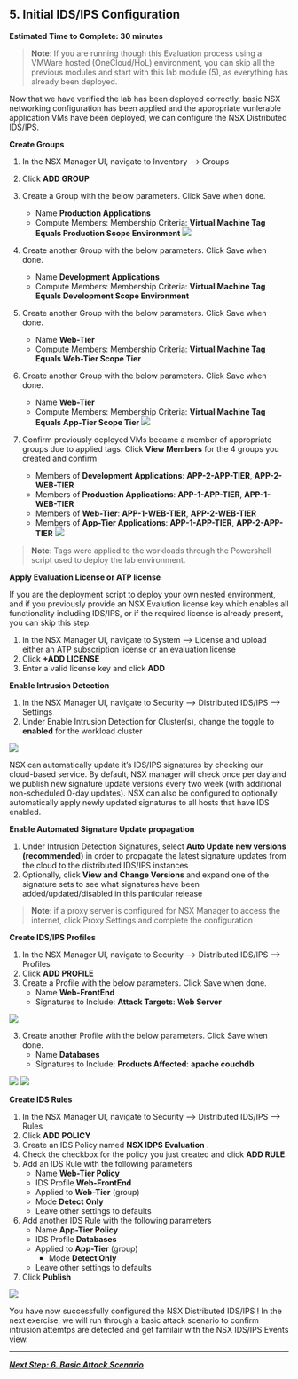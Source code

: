 

## 5. Initial IDS/IPS Configuration
**Estimated Time to Complete: 30 minutes**

> **Note**: If you are running though this Evaluation process using a VMWare hosted (OneCloud/HoL) environment, you can skip all the previous modules and start with this lab module (5), as everything has already been deployed. 

Now that we have verified the lab has been deployed correctly, basic NSX networking configuration has been applied and the appropriate vunlerable application VMs have been deployed, we can configure the NSX Distributed IDS/IPS.

**Create Groups**
1.	In the NSX Manager UI, navigate to Inventory -->  Groups 
2. Click **ADD GROUP**
3.	Create a Group with the below parameters. Click Save when done.
    * Name **Production Applications**
    * Compute Members: Membership Criteria: **Virtual Machine Tag Equals Production Scope Environment**
    ![](assets/images/IDPS_POC_7.PNG)     
3.	Create another Group with the below parameters. Click Save when done.
    * Name **Development Applications**
    * Compute Members: Membership Criteria: **Virtual Machine Tag Equals Development Scope Environment**
4.	Create another Group with the below parameters. Click Save when done.
    * Name **Web-Tier**
    * Compute Members: Membership Criteria: **Virtual Machine Tag Equals Web-Tier Scope Tier**	
5.	Create another Group with the below parameters. Click Save when done.
    * Name **Web-Tier**
    * Compute Members: Membership Criteria: **Virtual Machine Tag Equals App-Tier Scope Tier**
    ![](assets/images/IDPS_POC_46.PNG)

6. Confirm previously deployed VMs became a member of appropriate groups due to applied tags. Click **View Members** for the 4 groups you created and confirm
    * Members of **Development Applications**: **APP-2-APP-TIER**, **APP-2-WEB-TIER**
    * Members of **Production Applications**: **APP-1-APP-TIER**, **APP-1-WEB-TIER**
	* Members of **Web-Tier**: **APP-1-WEB-TIER**, **APP-2-WEB-TIER**
    * Members of **App-Tier Applications**: **APP-1-APP-TIER**, **APP-2-APP-TIER**
    ![](assets/images/IDPS_POC_9.PNG)    
    
> **Note**: Tags were applied to the workloads through the Powershell script used to deploy the lab environment.

**Apply Evaluation License or ATP license**

If you are the deployment script to deploy your own nested environment, and if you previously provide an NSX Evalution license key which enables all functionality including IDS/IPS, or if the required license is already present, you can skip this step. 
1.	In the NSX Manager UI, navigate to System --> License and upload either an ATP subscription license or an evaluation license
2.	Click **+ADD LICENSE** 
3.	Enter a valid license key and click **ADD**


**Enable Intrusion Detection**
1.	In the NSX Manager UI, navigate to Security -->  Distributed IDS/IPS --> Settings
2.	Under Enable Intrusion Detection for Cluster(s), change the toggle to **enabled** for the workload cluster

![](assets/images/IDPS_POC_45.PNG)

NSX can automatically update it’s IDS/IPS signatures by checking our cloud-based service. By default, NSX manager will check once per day and we publish new signature update versions every two week (with additional non-scheduled 0-day updates). NSX can also be configured to optionally automatically apply newly updated signatures to all hosts that have IDS enabled.

**Enable Automated Signature Update propagation**
1.	Under Intrusion Detection Signatures, select **Auto Update new versions (recommended)** in order to propagate the latest signature updates from the cloud to the distributed IDS/IPS instances
2.	Optionally, click **View and Change Versions** and expand one of the signature sets to see what signatures have been added/updated/disabled in this particular release 

> **Note**: if a proxy server is configured for NSX Manager to access the internet, click Proxy Settings and complete the configuration


**Create IDS/IPS Profiles**
1.	In the NSX Manager UI, navigate to Security -->  Distributed IDS/IPS --> Profiles
2. Click **ADD PROFILE**
3.	Create a Profile with the below parameters. Click Save when done.
    * Name **Web-FrontEnd**
    * Signatures to Include: **Attack Targets**: **Web Server**
	
![](assets/images/IDPS_POC_47.PNG)

3.	Create another Profile with the below parameters. Click Save when done.
    * Name **Databases**
    * Signatures to Include: **Products Affected**: **apache couchdb**

![](assets/images/IDPS_POC_48.PNG)
![](assets/images/IDPS_POC_49.PNG)

**Create IDS Rules**
1. In the NSX Manager UI, navigate to Security -->  Distributed IDS/IPS --> Rules
2. Click **ADD POLICY**
3. Create an IDS Policy named **NSX IDPS Evaluation** .
4. Check the checkbox for the policy you just created and click **ADD RULE**.
5. Add an IDS Rule with the following parameters
    * Name **Web-Tier Policy**
    * IDS Profile **Web-FrontEnd**
    * Applied to **Web-Tier** (group)
	* Mode **Detect Only**
    * Leave other settings to defaults
6. Add another IDS Rule with the following parameters
    * Name **App-Tier Policy**
    * IDS Profile **Databases**
    * Applied to **App-Tier** (group)
		* Mode **Detect Only**
    * Leave other settings to defaults
7. Click **Publish**

![](assets/images/IDPS_POC_50.PNG)

You have now successfully configured the NSX Distributed IDS/IPS ! In the next exercise, we will run through a basic attack scenario to confirm intrusion attemtps are detected and get familair with the NSX IDS/IPS Events view.

---

[***Next Step: 6. Basic Attack Scenario***](6-DetectingASimpleIntrusion.md)
